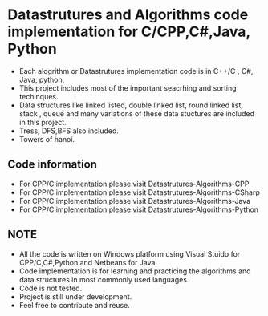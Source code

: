 # Datastrutures and Algorithms code implementation for C/CPP,C#,Java, Python

* Each alogrithm or Datastrutures implementation code is in C++/C , C#, Java, python. 
* This project includes most of the important seacrhing and sorting techinques. 
* Data structures like linked listed, double linked list, round linked list, stack , queue and many variations of these data stuctures are included in this project.
* Tress, DFS,BFS also included.
* Towers of hanoi.

## Code information
* For CPP/C implementation please visit Datastrutures-Algorithms-CPP
* For CPP/C implementation please visit Datastrutures-Algorithms-CSharp
* For CPP/C implementation please visit Datastrutures-Algorithms-Java
* For CPP/C implementation please visit Datastrutures-Algorithms-Python

## NOTE
* All the code is written on Windows platform using Visual Stuido for CPP/C,C#,Python and Netbeans for Java.
* Code implementation is for learning and practicing the algorithms and data structures in most commonly used languages. 
* Code is not tested.
* Project is still under development.
* Feel free to contribute and reuse.
